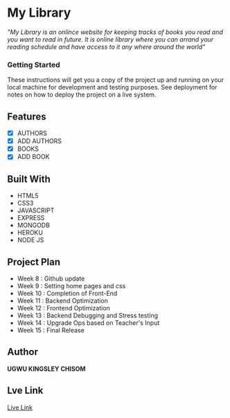 # My Library

_"My Library is an onlince website for keeping tracks of books you read and you want to read in future. It is online library where you can arrand your reading schedule and have access to it any where around the world"_

### Getting Started

These instructions will get you a copy of the project up and running on your local machine for development and testing purposes. See deployment for notes on how to deploy the project on a live system.

## Features

- [x] AUTHORS
- [x] ADD AUTHORS
- [x] BOOKS
- [x] ADD BOOK

## Built With

- HTML5
- CSS3
- JAVASCRIPT
- EXPRESS
- MONGODB
- HEROKU
- NODE JS

## Project Plan

- Week 8 : Github update
- Week 9 : Setting home pages and css
- Week 10 : Completion of Front-End
- Week 11 : Backend Optimization
- Week 12 : Frontend Optimization
- Week 13 : Backend Debugging and Stress testing
- Week 14 : Upgrade Ops based on Teacher's Input
- Week 15 : Final Release

## Author

**UGWU KINGSLEY CHISOM**

## Lve Link

<a href="https://book-librarys.herokuapp.com/">Live Link</a>
